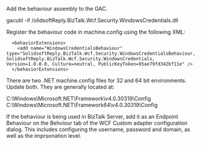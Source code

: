 Add the behaviour assembly to the GAC. 

gacutil -if <path>/olidsoftReply.BizTalk.Wcf.Security.WindowsCredentials.dll

Register the behaviour code in machine.config using the following XML:

      <behaviorExtensions>
        <add name="WindowsCredentialsBehaviour" type="SolidsoftReply.BizTalk.Wcf.Security.WindowsCredentialsBehaviour, SolidsoftReply.BizTalk.Wcf.Security.WindowsCredentials, Version=1.0.0.0, Culture=neutral, PublicKeyToken=95ae79fd342bf11e" />
      </behaviorExtensions>


There are two .NET machine.config files for 32 and 64 bit environments.  Update both.  They are generally located at:

C:\Windows\Microsoft.NET\Framework\v4.0.30319\Config
C:\Windows\Microsoft.NET\Framework64\v4.0.30319\Config

If the behaviour is being used in BizTalk Server, add it as an Endpoint Behaviour on the Behviour tab of the WCF Custom adapter configuration dialog.  This includes configuring the username, password and domain, as well as the imprsonation level.
